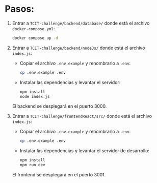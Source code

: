 # Pasos:

1) Entrar a `TCIT-challenge/backend/database/` donde está el archivo `docker-compose.yml`:
    ```bash
    docker compose up -d
    ```

2) Entrar a `TCIT-challenge/backend/nodeJs/` donde está el archivo `index.js`:
    - Copiar el archivo `.env.example` y renombrarlo a `.env`:
      ```bash
      cp .env.example .env
      ```
    - Instalar las dependencias y levantar el servidor:
      ```bash
      npm install
      node index.js
      ```
    El backend se desplegará en el puerto 3000.

3) Entrar a `TCIT-challenge/frontendReact/src/` donde está el archivo `index.js`:
    - Copiar el archivo `.env.example` y renombrarlo a `.env`:
      ```bash
      cp .env.example .env
      ```
    - Instalar las dependencias y levantar el servidor de desarrollo:
      ```bash
      npm install
      npm run dev
      ```
    El frontend se desplegará en el puerto 3001.
